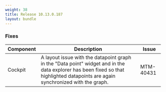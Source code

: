 ```yaml
---
weight: 38
title: Release 10.13.0.187
layout: bundle
---
```


<!--10.13.0.168-10.13.0.187-->

### Fixes

<div><table ><colgroup>
<col style="width: 15%;"><col style="width: 70%;"><col style="width: 15%;"></colgroup>
<thead><tr>
<th>
Component</th>
<th>
Description</th>
<th>
Issue</th>
</tr>
</thead><tbody>

<tr>
<td>
Cockpit</td>
<td> A layout issue with the datapoint graph in the "Data point" widget and in the data explorer has been fixed so that highlighted datapoints are again synchronized with the graph. </td>
<td>
MTM-40431</td>
</tr>

</tbody></table></div>
